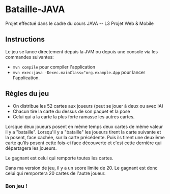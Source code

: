# Bataille-JAVA
Projet effectué dans le cadre du cours JAVA -- L3 Projet Web & Mobile

## Instructions 
Le jeu se lance directement depuis la JVM 
ou 
depuis une console via les commandes suivantes:
  * `mvn compile` pour compiler l'application
  * `mvn exec:java -Dexec.mainClass="org.example.App` pour lancer l'application.
  
## Règles du jeu

 * On distribue les 52 cartes aux joueurs (peut se jouer à deux ou avec IA)
 * Chacun tire la carte du dessus de son paquet et la pose
 * Celui qui a la carte la plus forte ramasse les autres cartes.
 
Lorsque deux joueurs posent en même temps deux cartes de même valeur il y a "bataille". Lorsqu'il y a "bataille" les joueurs tirent la carte suivante et la    posent, face cachée, sur la carte précédente. Puis ils tirent une deuxième carte qu'ils posent cette fois-ci face découverte et c'est cette dernière qui départagera les joueurs.

Le gagnant est celui qui remporte toutes les cartes.

Dans ma version de jeu, il y a un score limite de 20. Le gagnant est donc celui qui remportera 20 cartes de l'autre joueur.


### Bon jeu ! 
